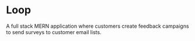 # Loop
A full stack MERN application where customers create feedback campaigns to send surveys to customer email lists. 
